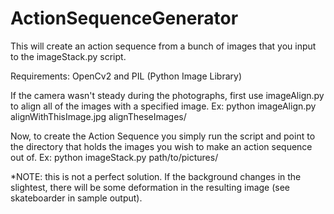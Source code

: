 # ActionSequenceGenerator

This will create an action sequence from a bunch of images that you input to the imageStack.py script.

Requirements: OpenCv2 and PIL (Python Image Library)

If the camera wasn't steady during the photographs, first use imageAlign.py to align all of the images with a specified image.
Ex: python imageAlign.py alignWithThisImage.jpg alignTheseImages/

Now, to create the Action Sequence you simply run the script and point to the directory that holds the images you wish to make an action sequence out of.
Ex: python imageStack.py path/to/pictures/

*NOTE: this is not a perfect solution. If the background changes in the slightest, there will be some deformation in the resulting image (see skateboarder in sample output).
